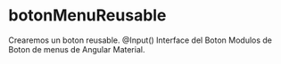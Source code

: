 # botonMenuReusable
Crearemos un boton reusable.
@Input()
Interface del Boton 
Modulos de Boton de menus de Angular Material.

